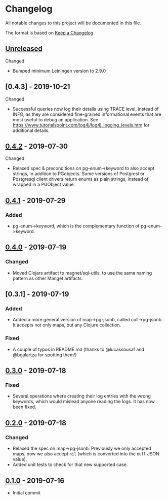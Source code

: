 # Changelog
All notable changes to this project will be documented in this file.

The format is based on [Keep a Changelog](http://keepachangelog.com/en/1.0.0/).

## [Unreleased]

Changed
- Bumped minimum Leiningen version to 2.9.0

## [0.4.3] - 2019-10-21

Changed
- Successful queries now log their details using TRACE level, instead of INFO, as they are considered fine-grained informational events that are most useful to debug an application. See https://www.tutorialspoint.com/log4j/log4j_logging_levels.htm for additional details.

## [0.4.2] - 2019-07-30

Changed
- Relaxed spec & preconditions on pg-enum->keyword to also accept strings, in addition to PGobjects. Some versions of Postgresl or Postgresql client drivers return enums as plain strings, instead of wrapped in a PGObject value.

## [0.4.1] - 2019-07-29

### Added
- pg-enum->keyword, which is the complementary function of pg-enum->keyword.

## [0.4.0] - 2019-07-19

### Changed
- Moved Clojars artifact to magnet/sql-utils, to use the same naming pattern as other Manget artifacts.

## [0.3.1] - 2019-07-19

### Added
- Added a more general version of map->pg-jsonb, called coll->pg-jsonb. It accepts not only maps, but any Clojure collection.

### Fixed
- A couple of typos in README.md (thanks to @lucassousaf and @bgalartza for spotting them!)

## [0.3.0] - 2019-07-18

### Fixed
- Several operations where creating their log entries with the wrong keywords, which would mislead anyone reading the logs. It has now been fixed.

## [0.2.0] - 2019-07-18

### Changed
- Relaxed the spec on map->pg-jsonb. Previously we only accepted maps, now we also accept `nil` (which is converted into the `null` JSON value).
- Added unit tests to check for that new supported case.

## [0.1.0] - 2019-07-16
- Initial commit

[UNRELEASED]: https://github.com/magnetcoop/buddy-auth.jwt-oidc/compare/v0.4.2...HEAD
[0.4.2]: https://github.com/magnetcoop/buddy-auth.jwt-oidc/releases/tag/v0.4.1..0.4.2
[0.4.1]: https://github.com/magnetcoop/buddy-auth.jwt-oidc/releases/tag/v0.4.1..0.4.1
[0.4.0]: https://github.com/magnetcoop/buddy-auth.jwt-oidc/releases/tag/v0.4.0..0.3.0
[0.3.0]: https://github.com/magnetcoop/buddy-auth.jwt-oidc/releases/tag/v0.3.0..0.2.0
[0.2.0]: https://github.com/magnetcoop/buddy-auth.jwt-oidc/releases/tag/v0.2.0..0.1.0
[0.1.0]: https://github.com/magnetcoop/buddy-auth.jwt-oidc/releases/tag/v0.1.0


